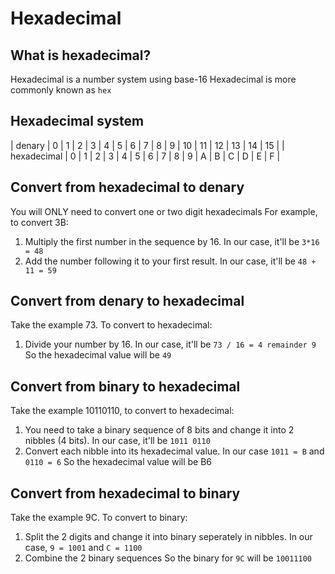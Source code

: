 # Hexadecimal

## What is hexadecimal?
Hexadecimal is a number system using base-16
Hexadecimal is more commonly known as `hex`

## Hexadecimal system
| denary | 0 | 1 | 2 | 3 | 4 | 5 | 6 | 7 | 8 | 9 | 10 | 11 | 12 | 13 | 14 | 15 |
| hexadecimal | 0 | 1 | 2 | 3 | 4 | 5 | 6 | 7 | 8 | 9 | A | B | C | D | E | F |

## Convert from hexadecimal to denary
You will ONLY need to convert one or two digit hexadecimals
For example, to convert 3B:
1. Multiply the first number in the sequence by 16. In our case, it'll be `3*16 = 48`
2. Add the number following it to your first result. In our case, it'll be `48 + 11 = 59`

## Convert from denary to hexadecimal
Take the example 73. To convert to hexadecimal:
1. Divide your number by 16. In our case, it'll be `73 / 16 = 4 remainder 9` 
So the hexadecimal value will be `49`

## Convert from binary to hexadecimal
Take the example 10110110, to convert to hexadecimal:
1. You need to take a binary sequence of 8 bits and change it into 2 nibbles (4 bits). In our case, it'll be `1011 0110`
2. Convert each nibble into its hexadecimal value. In our case `1011 = B` and `0110 = 6` 
So the hexadecimal value will be B6

## Convert from hexadecimal to binary
Take the example 9C. To convert to binary:
1. Split the 2 digits and change it into binary seperately in nibbles. In our case, `9 = 1001` and `C = 1100`
2. Combine the 2 binary sequences
So the binary for `9C` will be `10011100`
